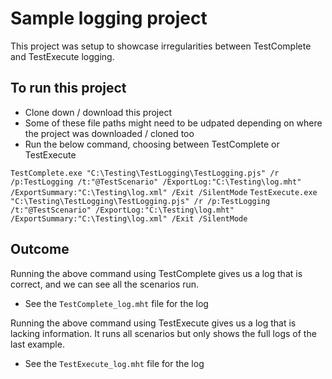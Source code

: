 # Sample logging project

This project was setup to showcase irregularities between TestComplete and TestExecute logging.

## To run this project

- Clone down / download this project
- Some of these file paths might need to be udpated depending on where the project was downloaded / cloned too
- Run the below command, choosing between TestComplete or TestExecute

`TestComplete.exe "C:\Testing\TestLogging\TestLogging.pjs" /r /p:TestLogging /t:"@TestScenario" /ExportLog:"C:\Testing\log.mht" /ExportSummary:"C:\Testing\log.xml" /Exit /SilentMode`
`TestExecute.exe "C:\Testing\TestLogging\TestLogging.pjs" /r /p:TestLogging /t:"@TestScenario" /ExportLog:"C:\Testing\log.mht" /ExportSummary:"C:\Testing\log.xml" /Exit /SilentMode`


## Outcome

Running the above command using TestComplete gives us a log that is correct, and we can see all the scenarios run.
- See the `TestComplete_log.mht` file for the log

Running the above command using TestExecute gives us a log that is lacking information. It runs all scenarios but only shows the full logs of the last example.
- See the `TestExecute_log.mht` file for the log